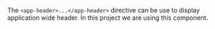 The ```<app-header>...</app-header>``` directive can be use to display application wide header. In this project we are using this component.
